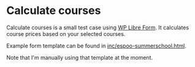 # Calculate courses

Calculate courses is a small test case using [WP Libre Form](https://github.com/libreform/wp-libre-form). It calculates course prices based on your selected courses.

Example form template can be found in [inc/espoo-summerschool.html](inc/espoo-summerschool.html).

Note that I'm manually using that template at the moment.


